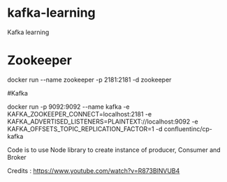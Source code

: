 # kafka-learning
Kafka learning


# Zookeeper

docker run --name zookeeper  -p 2181:2181 -d zookeeper


#Kafka

docker run -p 9092:9092 --name kafka  -e KAFKA_ZOOKEEPER_CONNECT=localhost:2181 -e KAFKA_ADVERTISED_LISTENERS=PLAINTEXT://localhost:9092 -e KAFKA_OFFSETS_TOPIC_REPLICATION_FACTOR=1 -d confluentinc/cp-kafka



Code is to use Node library to create instance of producer, Consumer and Broker



Credits : https://www.youtube.com/watch?v=R873BlNVUB4
